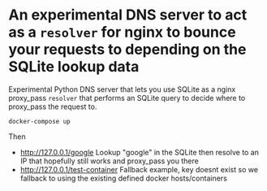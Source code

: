 # An experimental DNS server to act as a `resolver` for nginx to bounce your requests to depending on the SQLite lookup data

Experimental Python DNS server that lets you use SQLite as a nginx proxy_pass `resolver` that performs an SQLite query to decide where to proxy_pass the request to.


`docker-compose up`

Then

- http://127.0.0.1/google Lookup "google" in the SQLite then resolve to an IP that hopefully still works and proxy_pass you there
- http://127.0.0.1/test-container Fallback example, key doesnt exist so we fallback to using the existing defined docker hosts/containers

